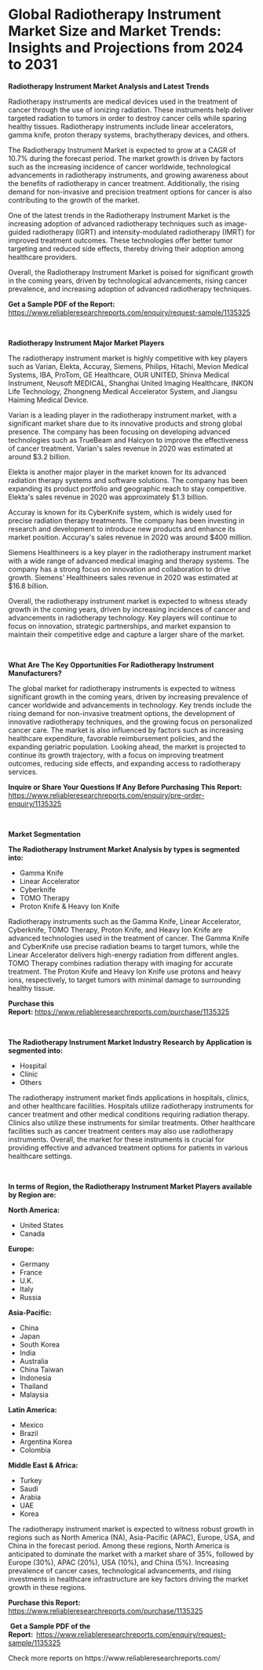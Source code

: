 <p><h1>Global Radiotherapy Instrument Market Size and Market Trends: Insights and Projections from 2024 to 2031</h1></p><p><strong>Radiotherapy Instrument Market Analysis and Latest Trends</strong></p>
<p><p>Radiotherapy instruments are medical devices used in the treatment of cancer through the use of ionizing radiation. These instruments help deliver targeted radiation to tumors in order to destroy cancer cells while sparing healthy tissues. Radiotherapy instruments include linear accelerators, gamma knife, proton therapy systems, brachytherapy devices, and others.</p><p>The Radiotherapy Instrument Market is expected to grow at a CAGR of 10.7% during the forecast period. The market growth is driven by factors such as the increasing incidence of cancer worldwide, technological advancements in radiotherapy instruments, and growing awareness about the benefits of radiotherapy in cancer treatment. Additionally, the rising demand for non-invasive and precision treatment options for cancer is also contributing to the growth of the market.</p><p>One of the latest trends in the Radiotherapy Instrument Market is the increasing adoption of advanced radiotherapy techniques such as image-guided radiotherapy (IGRT) and intensity-modulated radiotherapy (IMRT) for improved treatment outcomes. These technologies offer better tumor targeting and reduced side effects, thereby driving their adoption among healthcare providers.</p><p>Overall, the Radiotherapy Instrument Market is poised for significant growth in the coming years, driven by technological advancements, rising cancer prevalence, and increasing adoption of advanced radiotherapy techniques.</p></p>
<p><strong>Get a Sample PDF of the Report:&nbsp;</strong> <a href="https://www.reliableresearchreports.com/enquiry/request-sample/1135325">https://www.reliableresearchreports.com/enquiry/request-sample/1135325</a></p>
<p>&nbsp;</p>
<p><strong>Radiotherapy Instrument Major Market Players</strong></p>
<p><p>The radiotherapy instrument market is highly competitive with key players such as Varian, Elekta, Accuray, Siemens, Philips, Hitachi, Mevion Medical Systems, IBA, ProTom, GE Healthcare, OUR UNITED, Shinva Medical Instrument, Neusoft MEDICAL, Shanghai United Imaging Healthcare, INKON Life Technology, Zhongneng Medical Accelerator System, and Jiangsu Haiming Medical Device.</p><p>Varian is a leading player in the radiotherapy instrument market, with a significant market share due to its innovative products and strong global presence. The company has been focusing on developing advanced technologies such as TrueBeam and Halcyon to improve the effectiveness of cancer treatment. Varian's sales revenue in 2020 was estimated at around $3.2 billion.</p><p>Elekta is another major player in the market known for its advanced radiation therapy systems and software solutions. The company has been expanding its product portfolio and geographic reach to stay competitive. Elekta's sales revenue in 2020 was approximately $1.3 billion.</p><p>Accuray is known for its CyberKnife system, which is widely used for precise radiation therapy treatments. The company has been investing in research and development to introduce new products and enhance its market position. Accuray's sales revenue in 2020 was around $400 million.</p><p>Siemens Healthineers is a key player in the radiotherapy instrument market with a wide range of advanced medical imaging and therapy systems. The company has a strong focus on innovation and collaboration to drive growth. Siemens' Healthineers sales revenue in 2020 was estimated at $16.8 billion.</p><p>Overall, the radiotherapy instrument market is expected to witness steady growth in the coming years, driven by increasing incidences of cancer and advancements in radiotherapy technology. Key players will continue to focus on innovation, strategic partnerships, and market expansion to maintain their competitive edge and capture a larger share of the market.</p></p>
<p>&nbsp;</p>
<p><strong>What Are The Key Opportunities For Radiotherapy Instrument Manufacturers?</strong></p>
<p><p>The global market for radiotherapy instruments is expected to witness significant growth in the coming years, driven by increasing prevalence of cancer worldwide and advancements in technology. Key trends include the rising demand for non-invasive treatment options, the development of innovative radiotherapy techniques, and the growing focus on personalized cancer care. The market is also influenced by factors such as increasing healthcare expenditure, favorable reimbursement policies, and the expanding geriatric population. Looking ahead, the market is projected to continue its growth trajectory, with a focus on improving treatment outcomes, reducing side effects, and expanding access to radiotherapy services.</p></p>
<p><strong>Inquire or Share Your Questions If Any Before Purchasing This Report:</strong> <a href="https://www.reliableresearchreports.com/enquiry/pre-order-enquiry/1135325">https://www.reliableresearchreports.com/enquiry/pre-order-enquiry/1135325</a></p>
<p>&nbsp;</p>
<p><strong>Market Segmentation</strong></p>
<p><strong>The Radiotherapy Instrument Market Analysis by types is segmented into:</strong></p>
<p><ul><li>Gamma Knife</li><li>Linear Accelerator</li><li>Cyberknife</li><li>TOMO Therapy</li><li>Proton Knife & Heavy Ion Knife</li></ul></p>
<p><p>Radiotherapy instruments such as the Gamma Knife, Linear Accelerator, Cyberknife, TOMO Therapy, Proton Knife, and Heavy Ion Knife are advanced technologies used in the treatment of cancer. The Gamma Knife and CyberKnife use precise radiation beams to target tumors, while the Linear Accelerator delivers high-energy radiation from different angles. TOMO Therapy combines radiation therapy with imaging for accurate treatment. The Proton Knife and Heavy Ion Knife use protons and heavy ions, respectively, to target tumors with minimal damage to surrounding healthy tissue.</p></p>
<p><strong>Purchase this Report:&nbsp;</strong><a href="https://www.reliableresearchreports.com/purchase/1135325">https://www.reliableresearchreports.com/purchase/1135325</a></p>
<p>&nbsp;</p>
<p><strong>The Radiotherapy Instrument Market Industry Research by Application is segmented into:</strong></p>
<p><ul><li>Hospital</li><li>Clinic</li><li>Others</li></ul></p>
<p><p>The radiotherapy instrument market finds applications in hospitals, clinics, and other healthcare facilities. Hospitals utilize radiotherapy instruments for cancer treatment and other medical conditions requiring radiation therapy. Clinics also utilize these instruments for similar treatments. Other healthcare facilities such as cancer treatment centers may also use radiotherapy instruments. Overall, the market for these instruments is crucial for providing effective and advanced treatment options for patients in various healthcare settings.</p></p>
<p>&nbsp;</p>
<p><strong>In terms of Region, the Radiotherapy Instrument Market Players available by Region are:</strong></p>
<p>
    <p> <strong> North America: </strong>
        <ul>
            <li>United States</li>
            <li>Canada</li>
        </ul>
        </p> 
    <p> <strong> Europe: </strong>
        <ul>
            <li>Germany</li>
            <li>France</li>
            <li>U.K.</li>
            <li>Italy</li>
            <li>Russia</li>
        </ul>
        </p> 
    <p> <strong> Asia-Pacific: </strong>
        <ul>
            <li>China</li>
            <li>Japan</li>
            <li>South Korea</li>
            <li>India</li>
            <li>Australia</li>
            <li>China Taiwan</li>
            <li>Indonesia</li>
            <li>Thailand</li>
            <li>Malaysia</li>
        </ul>
        </p> 
    <p> <strong> Latin America: </strong>
        <ul>
            <li>Mexico</li>
            <li>Brazil</li>
            <li>Argentina Korea</li>
            <li>Colombia</li>
        </ul>
        </p> 
    <p> <strong> Middle East & Africa: </strong>
        <ul>
            <li>Turkey</li>
            <li>Saudi</li>
            <li>Arabia</li>
            <li>UAE</li>
            <li>Korea</li>
        </ul>
    </p>
    </p>
<p><p>The radiotherapy instrument market is expected to witness robust growth in regions such as North America (NA), Asia-Pacific (APAC), Europe, USA, and China in the forecast period. Among these regions, North America is anticipated to dominate the market with a market share of 35%, followed by Europe (30%), APAC (20%), USA (10%), and China (5%). Increasing prevalence of cancer cases, technological advancements, and rising investments in healthcare infrastructure are key factors driving the market growth in these regions.</p></p>
<p><strong>Purchase this Report: </strong><a href="https://www.reliableresearchreports.com/purchase/1135325">https://www.reliableresearchreports.com/purchase/1135325</a></p>
<p>&nbsp;<strong>Get a Sample PDF of the Report:&nbsp;&nbsp;</strong><a href="https://www.reliableresearchreports.com/enquiry/request-sample/1135325">https://www.reliableresearchreports.com/enquiry/request-sample/1135325</a></p>
<p><strong></strong></p>
<p>Check more reports on https://www.reliableresearchreports.com/</p>